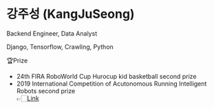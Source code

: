 # 강주성 (KangJuSeong)  

Backend Engineer, Data Analyst  

Django, Tensorflow, Crawling, Python  


🏆Prize  
- 24th FIRA RoboWorld Cup Hurocup kid basketball second prize
- 2019 International Competition of Acutonomous Running Intelligent Robots second prize  
👉🏻[Link](https://m.kookmin.ac.kr/comm/board/user/be8e117863cfd580d7ed5931a799207c/view.do?dataSeq=1069743)

